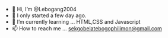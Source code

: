 - 👋 Hi, I’m @Lebogang2004
- 👀 I only started a few day ago.
- 🌱 I’m currently learning ... HTML,CSS and Javascript
- 📫 How to reach me ... sekgobelatebogophilimon@gmail.com

<!---
Lebogang2004/Lebogang2004 is a ✨ special ✨ repository because its `README.md` (this file) appears on your GitHub profile.
You can click the Preview link to take a look at your changes.
--->
